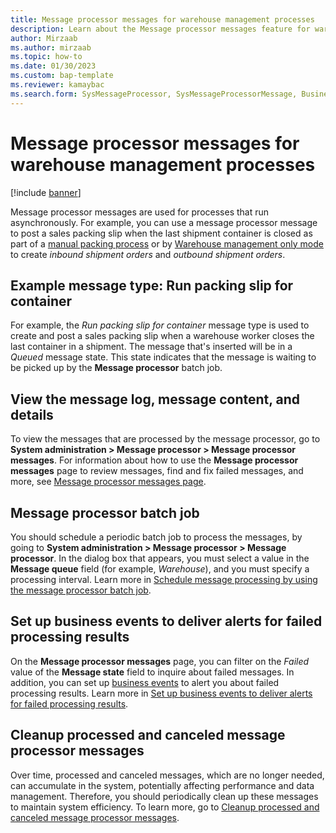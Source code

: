 ```yaml
---
title: Message processor messages for warehouse management processes
description: Learn about the Message processor messages feature for warehouse management with an outline on viewing the message log and message content.
author: Mirzaab
ms.author: mirzaab
ms.topic: how-to
ms.date: 01/30/2023
ms.custom: bap-template
ms.reviewer: kamaybac
ms.search.form: SysMessageProcessor, SysMessageProcessorMessage, BusinessEventsWorkspace 
---
```


# Message processor messages for warehouse management processes

[!include [banner](../includes/banner.md)]

Message processor messages are used for processes that run asynchronously. For example, you can use a message processor message to post a sales packing slip when the last shipment container is closed as part of a [manual packing process](packing-containers.md) or by [Warehouse management only mode](wms-only-mode-overview.md) to create *inbound shipment orders* and *outbound shipment orders*.

## Example message type: Run packing slip for container

For example, the *Run packing slip for container* message type is used to create and post a sales packing slip when a warehouse worker closes the last container in a shipment. The message that's inserted will be in a *Queued* message state. This state indicates that the message is waiting to be picked up by the **Message processor** batch job.

## View the message log, message content, and details

To view the messages that are processed by the message processor, go to **System administration \> Message processor \> Message processor messages**. For information about how to use the **Message processor messages** page to review messages, find and fix failed messages, and more, see [Message processor messages page](../supply-chain-dev/message-processor.md#message-processor-page).

## Message processor batch job

You should schedule a periodic batch job to process the messages, by going to **System administration \> Message processor \> Message processor**. In the dialog box that appears, you must select a value in the **Message queue** field (for example, *Warehouse*), and you must specify a processing interval. Learn more in [Schedule message processing by using the message processor batch job](../supply-chain-dev/message-processor.md#processor-batch-job).

## Set up business events to deliver alerts for failed processing results

On the **Message processor messages** page, you can filter on the  *Failed* value of the **Message state** field to inquire about failed messages. In addition, you can set up [business events](../../fin-ops-core/dev-itpro/business-events/home-page.md) to alert you about failed processing results. Learn more in [Set up business events to deliver alerts for failed processing results](../supply-chain-dev/message-processor.md#business-events).

## Cleanup processed and canceled message processor messages

Over time, processed and canceled messages, which are no longer needed, can accumulate in the system, potentially affecting performance and data management. Therefore, you should periodically clean up these messages to maintain system efficiency. To learn more, go to [Cleanup processed and canceled message processor messages](message-processor-cleanup.md).
